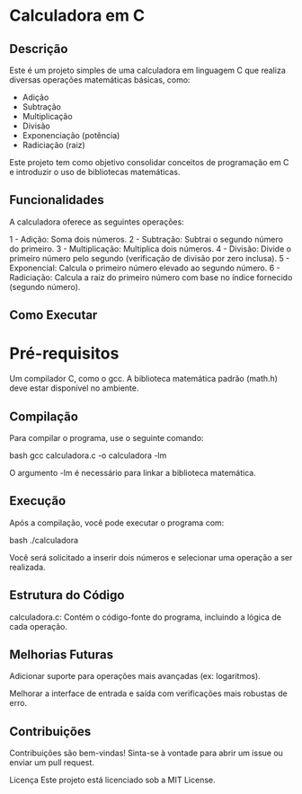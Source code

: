 # Calculadora em C
## Descrição
  Este é um projeto simples de uma calculadora em linguagem C que realiza diversas operações matemáticas básicas, como:

* Adição
* Subtração
* Multiplicação
* Divisão
* Exponenciação (potência)
* Radiciação (raiz)

Este projeto tem como objetivo consolidar conceitos de programação em C e introduzir o uso de bibliotecas matemáticas.

## Funcionalidades

A calculadora oferece as seguintes operações:

1 - Adição: Soma dois números.
2 - Subtração: Subtrai o segundo número do primeiro.
3 - Multiplicação: Multiplica dois números.
4 - Divisão: Divide o primeiro número pelo segundo (verificação de divisão por zero inclusa).
5 - Exponencial: Calcula o primeiro número elevado ao segundo número.
6 - Radiciação: Calcula a raiz do primeiro número com base no índice fornecido (segundo número). 


## Como Executar
 
 # Pré-requisitos
 
Um compilador C, como o gcc.
A biblioteca matemática padrão (math.h) deve estar disponível no ambiente.

## Compilação
Para compilar o programa, use o seguinte comando:

bash
gcc calculadora.c -o calculadora -lm

O argumento -lm é necessário para linkar a biblioteca matemática.

## Execução
Após a compilação, você pode executar o programa com:

bash
./calculadora

Você será solicitado a inserir dois números e selecionar uma operação a ser realizada.

## Estrutura do Código

calculadora.c: Contém o código-fonte do programa, incluindo a lógica de cada operação.

## Melhorias Futuras
Adicionar suporte para operações mais avançadas (ex: logaritmos).

Melhorar a interface de entrada e saída com verificações mais robustas de erro.

## Contribuições
Contribuições são bem-vindas! Sinta-se à vontade para abrir um issue ou enviar um pull request.

Licença
Este projeto está licenciado sob a MIT License.


